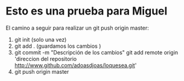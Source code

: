 # Esto es una prueba para Miguel

El camino a seguir para realizar un git push origin master:

1. git init (solo una vez)
2. git add . (guardamos los cambios )
3. git commit -m "Descripción de los cambios"
   git add remote origin 'direccion del repositorio http://www.github.com/adoasdjoas/loquesea.git'
4. git push origin master

